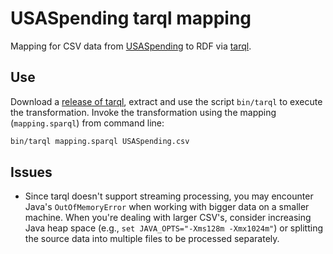 USASpending tarql mapping
=========================

Mapping for CSV data from [USASpending](http://usaspending.gov/data) to RDF via [tarql](https://github.com/cygri/tarql).

Use
---

Download a [release of tarql](http://lab.linkeddata.deri.ie/2013/tarql/), extract and use the script `bin/tarql` to execute the transformation. Invoke the transformation using the mapping (`mapping.sparql`) from command line:

```bash
bin/tarql mapping.sparql USASpending.csv
```

Issues
------

* Since tarql doesn't support streaming processing, you may encounter Java's `OutOfMemoryError` when working with bigger data on a smaller machine. When you're dealing with larger CSV's, consider increasing Java heap space (e.g., `set JAVA_OPTS="-Xms128m -Xmx1024m"`) or splitting the source data into multiple files to be processed separately. 
